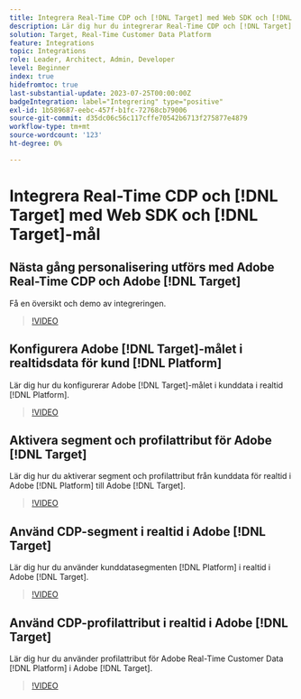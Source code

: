 ```yaml
---
title: Integrera Real-Time CDP och [!DNL Target] med Web SDK och [!DNL Target] mål
description: Lär dig hur du integrerar Real-Time CDP och [!DNL Target] med Web SDK och [!DNL Target] mål.
solution: Target, Real-Time Customer Data Platform
feature: Integrations
topic: Integrations
role: Leader, Architect, Admin, Developer
level: Beginner
index: true
hidefromtoc: true
last-substantial-update: 2023-07-25T00:00:00Z
badgeIntegration: label="Integrering" type="positive"
exl-id: 1b589687-eebc-457f-b1fc-72768cb79006
source-git-commit: d35dc06c56c117cffe70542b6713f275877e4879
workflow-type: tm+mt
source-wordcount: '123'
ht-degree: 0%

---
```


# Integrera Real-Time CDP och [!DNL Target] med Web SDK och [!DNL Target]-mål

## Nästa gång personalisering utförs med Adobe Real-Time CDP och Adobe [!DNL Target]

Få en översikt och demo av integreringen.

>[!VIDEO](https://video.tv.adobe.com/v/340091?quality=12&learn=on)


## Konfigurera Adobe [!DNL Target]-målet i realtidsdata för kund [!DNL Platform]

Lär dig hur du konfigurerar Adobe [!DNL Target]-målet i kunddata i realtid [!DNL Platform].

>[!VIDEO](https://video.tv.adobe.com/v/3418799/?learn=on)

## Aktivera segment och profilattribut för Adobe [!DNL Target]

Lär dig hur du aktiverar segment och profilattribut från kunddata för realtid i Adobe [!DNL Platform] till Adobe [!DNL Target].

>[!VIDEO](https://video.tv.adobe.com/v/3419036/?learn=on)

## Använd CDP-segment i realtid i Adobe [!DNL Target]

Lär dig hur du använder kunddatasegmenten [!DNL Platform] i realtid i Adobe [!DNL Target].

>[!VIDEO](https://video.tv.adobe.com/v/3419149/?learn=on)

## Använd CDP-profilattribut i realtid i Adobe [!DNL Target]

Lär dig hur du använder profilattribut för Adobe Real-Time Customer Data [!DNL Platform] i Adobe [!DNL Target].

>[!VIDEO](https://video.tv.adobe.com/v/3419318/?learn=on)
